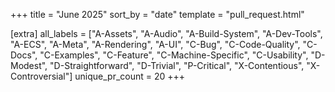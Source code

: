 +++
title = "June 2025"
sort_by = "date"
template = "pull_request.html"

[extra]
all_labels = ["A-Assets", "A-Audio", "A-Build-System", "A-Dev-Tools", "A-ECS", "A-Meta", "A-Rendering", "A-UI", "C-Bug", "C-Code-Quality", "C-Docs", "C-Examples", "C-Feature", "C-Machine-Specific", "C-Usability", "D-Modest", "D-Straightforward", "D-Trivial", "P-Critical", "X-Contentious", "X-Controversial"]
unique_pr_count = 20
+++
